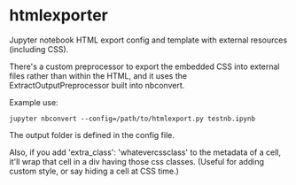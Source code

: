 # htmlexporter
Jupyter notebook HTML export config and template with external resources (including CSS).

There's a custom preprocessor to export the embedded CSS into external files rather than within the HTML,
and it uses the ExtractOutputPreprocessor built into nbconvert.

Example use:
```
jupyter nbconvert --config=/path/to/htmlexport.py testnb.ipynb
```

The output folder is defined in the config file.

Also, if you add 'extra_class': 'whatevercssclass' to the metadata of a cell, it'll wrap that cell in a div having those css classes.
(Useful for adding custom style, or say hiding a cell at CSS time.)
